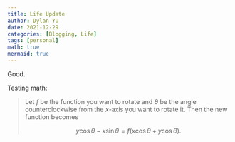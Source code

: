 ```yaml
---
title: Life Update
author: Dylan Yu
date: 2021-12-29
categories: [Blogging, Life]
tags: [personal]
math: true
mermaid: true
---
```


Good.

Testing math:
> Let $f$ be the function you want to rotate and $\theta$ be the angle counterclockwise from the $x$-axis you want to rotate it. Then the new function becomes
> 
> $$y\cos \theta-x\sin \theta=f\left(x\cos \theta+y\cos \theta\right).$$
